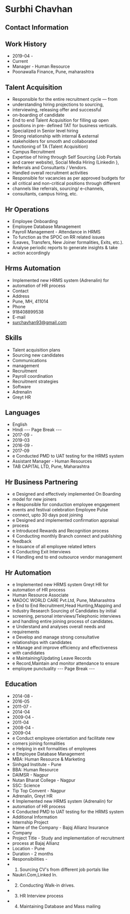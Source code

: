 # Surbhi Chavhan

## Contact Information



## Work History

* 2019-04 -
* Current
* Manager - Human Resource
* Poonawalla Finance, Pune, maharashtra


## Talent Acquisition 

* Responsible for the entire recruitment cycle — from
* understanding hiring projections to sourcing,
* interviewing, releasing offer and successful
* on-boarding of candidate
* End to end Talent Acquisition for filling up open
* positions in pre- defined TAT for business verticals.
* Specialized in Senior level hiring
* Strong relationship with internal & external
* stakeholders for smooth and collaborated
* functioning of TA (Talent Acquisition)
* Campus Recruitment
* Expertise of hiring through Self Sourcing (Job Portals
* and career website), Social Media Hiring (Linkedin },
* Referrals and Consultants / Vendors.
* Handled overall recruitment activities
* Responsible for vacancies as per approved budgets for
* all critical and non-critical positions through different
* channels like referrals, sourcing/ e-channels,
* consultants, campus hiring, etc.


## Hr Operations 

* Employee Onboarding
* Employee Database Management
* Payroll Management - Attendance in HRMS
* To function as the SPOC on RR related issues
* (Leaves, Transfers, New Joiner formalities, Exits, etc.).
* Analyse periodic reports to generate insights & take
* action accordingly


## Hrms Automation 

* Implemented new HRMS system (Adrenalin) for
* automation of HR process
* Contact
* Address
* Pune, MH, 411014
* Phone
* 918408899538
* E-mail
* surchavhan93@gmail.com


## Skills

* Talent acquisition plans
* Sourcing new candidates
* Communications
* management
* Recruitment
* Payroll coordination
* Recruitment strategies
* Software
* Adrenalin
* Greyt HR


## Languages

* English
* Hindi
--- Page Break ---
* 2017-09 -
* 2019-03
* 2016-09 -
* 2017-09
* e Conducted PMD to UAT testing for the HRMS system
* Assistant Manager - Human Resources
* TAB CAPITAL LTD, Pune, Maharashtra


## Hr Business Partnering 

* e Designed and effectively implemented On Boarding
* model for new joiners
* e Responsible for conduction employee engagement
* events and festival celebration Employee Pulse
* connect, upto 30 days post joining
* e Designed and implemented confirmation appraisal
* process
* e Introduced Rewards and Recognition process
* ¢ Conducting monthly Branch connect and publishing
* feedback
* e Issuance of all employee related letters
* ¢ Conducting Exit Interviews
* ¢ Handling end to end outsource vendor management


## Hr Automation 

* e Implemented new HRMS system Greyt HR for
* automation of HR process
* Human Resource Associate
* MADOC WORLD CARE Pvt.Ltd, Pune, Maharashtra
* e End to End Recruitment,Head Hunting,Mapping and
* Industry Research Sourcing of Candidates by initial
* screening, personal interviews/Telephonic interviews
* and handling entire joining process of candidates.
* e Understand and analyses overall needs and
* requirements
* e Develop and manage strong consultative
* relationships with candidates
* e Manage and improve efficiency and effectiveness
* with candidates
* e Maintaining/Updating Leave Records
* e Record,Maintain and monitor attendance to ensure
* employee punctuality
--- Page Break ---


## Education

* 2014-08 -
* 2016-05
* 2011-07 -
* 2014-04
* 2009-04 -
* 2011-04
* 2008-04 -
* 2009-04
* e Conduct employee orientation and facilitate new
* comers joining formalities
* e Helping in exit formalities of employees
* e Employee Database Management
* MBA: Human Resource & Marketing
* Sinhgad Institute - Pune
* BBA: Human Resource
* DAIMSR - Nagpur
* Nutan Bharat College - Nagpur
* SSC: Science
* Tip Top Convent - Nagpur
* Adrenalin, Greyt HR
* ¢ Implemented new HRMS system (Adrenalin) for
* automation of HR process
* ¢ Conducted PMD to UAT testing for the HRMS system
* Additional Information
* Internship Project
* Name of the Company - Bajqj Allianz Insurance
* Company
* Project Title - Study and implementation of recruitment
* process at Bajaj Allianz
* Location - Pune
* Duration - 2 months
* Responsibilities -
* 1) Sourcing CV's from different job portals like
* Naukri.Com,Linked In.
* 2) Conducting Walk-in drives.
* 3) HR Interview process
* 4) Maintaining Database and Mass mailing

